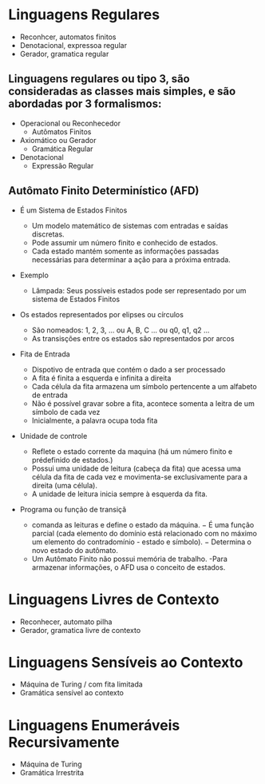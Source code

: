 # Linguagens Regulares 
- Reconhcer, automatos finitos
- Denotacional, expressoa regular
- Gerador, gramatica regular

  
## Linguagens regulares ou tipo 3, são consideradas as classes mais simples, e são abordadas por 3 formalismos:
- Operacional ou Reconhecedor
  - Autômatos Finitos
- Axiomático ou Gerador
  - Gramática Regular
- Denotacional
  - Expressão Regular   

## Autômato Finito Determinístico (AFD)
- É um Sistema de Estados Finitos
  - Um modelo matemático de sistemas com entradas e saídas discretas.
  - Pode assumir um número finito e conhecido de estados.
  - Cada estado mantém somente as informações passadas necessárias para determinar a ação para a próxima entrada.
 
- Exemplo
  - Lâmpada: Seus possíveis estados pode ser representado por um sistema de Estados Finitos
- Os estados representados por elipses ou círculos
  - São nomeados: 1, 2, 3, ... ou A, B, C ... ou q0, q1, q2 ...
  - As transisções entre os estados são representados por arcos

- Fita de Entrada
  - Dispotivo de entrada que contém o dado a ser processado
  - A fita é finita a esquerda e infinita a direita
  - Cada célula da fita armazena um símbolo pertencente a um alfabeto de entrada
  - Não é possível gravar sobre a fita, acontece somenta a leitra de um símbolo de cada vez
  - Inicialmente, a palavra ocupa toda fita
- Unidade de controle
  - Reflete o estado corrente da maquina (há um número finito e prédefinido de estados.)
  - Possui uma unidade de leitura (cabeça da fita) que acessa uma célula da fita de cada vez e movimenta-se exclusivamente para a direita (uma célula).
  - A unidade de leitura inicia sempre à esquerda da fita.
- Programa ou função de transiçã
  - comanda as leituras e define o estado da máquina.
  − É uma função parcial (cada elemento do domínio está relacionado com no máximo um elemento do contradomínio - estado e símbolo).
  − Determina o novo estado do autômato.
  - Um Autômato Finito não possui memória de trabalho.
  -Para armazenar informações, o AFD usa o conceito de estados.


 # Linguagens Livres de Contexto
 - Reconhecer, automato pilha
 - Gerador, gramatica livre de contexto

# Linguagens Sensíveis ao Contexto
- Máquina de Turing / com fita limitada
- Gramática sensível ao contexto

# Linguagens Enumeráveis Recursivamente
- Máquina de Turing
- Gramática Irrestrita



